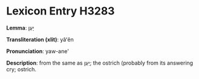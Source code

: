 # Lexicon Entry H3283

**Lemma**: יָעֵן

**Transliteration (xlit)**: yâʻên

**Pronunciation**: yaw-ane'

**Description**:
from the same as יַעַן; the ostrich (probably from its answering cry; ostrich.
